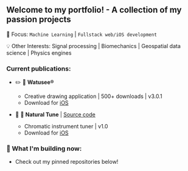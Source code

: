 ## Welcome to my portfolio! - A collection of my passion projects

🎯 Focus: `Machine Learning` | `Fullstack web/iOS development`

💡 Other Interests: Signal processing | Biomechanics | Geospatial data science | Physics engines

### Current publications:
* :pencil2: :art: **Watusee®**
  * Creative drawing application | 500+ downloads | v3.0.1
  * Download for [iOS](https://apps.apple.com/us/app/watusee/id1633847831)
  
* :musical_note: :saxophone: **Natural Tune** | [Source code](https://github.com/EvanC8/Chromatic-Tuner)
  * Chromatic instrument tuner | v1.0
  * Download for [iOS](https://apps.apple.com/us/app/natural-tune/id6745803612)

### :rocket: What I'm building now:
  * Check out my pinned repositories below!
